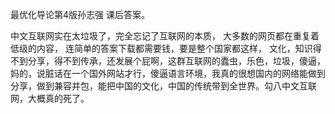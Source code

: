 
最优化导论第4版孙志强 课后答案。 

中文互联网实在太垃圾了，完全忘记了互联网的本质， 大多数的网页都在重复着低级的内容， 连简单的答案下载都需要钱，要是整个国家都这样， 文化，知识得不到分享，得不到传承，还发展个屁啊，这群互联网的蠹虫，乐色，垃圾，傻逼，妈的，说脏话在一个国外网站才行，傻逼语言环境，我真的很想国内的网络能做到分享，做到兼容并包，能把中国的文化，中国的传统带到全世界。勾八中文互联网，大概真的死了。
